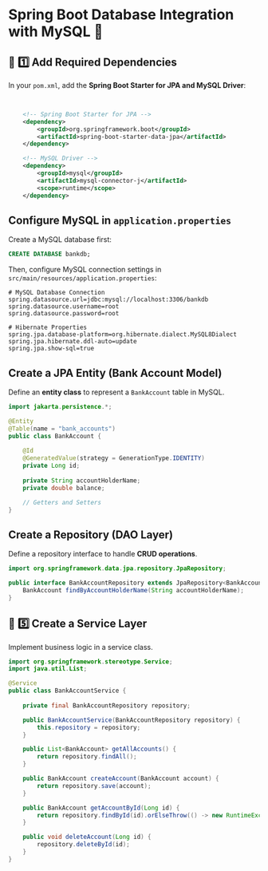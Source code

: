 # **Spring Boot Database Integration with MySQL 🏦**


## **🔹 1️⃣ Add Required Dependencies**
In your `pom.xml`, add the **Spring Boot Starter for JPA and MySQL Driver**:

```xml
   

    <!-- Spring Boot Starter for JPA -->
    <dependency>
        <groupId>org.springframework.boot</groupId>
        <artifactId>spring-boot-starter-data-jpa</artifactId>
    </dependency>

    <!-- MySQL Driver -->
    <dependency>
        <groupId>mysql</groupId>
        <artifactId>mysql-connector-j</artifactId>
        <scope>runtime</scope>
    </dependency>

```




## **Configure MySQL in `application.properties`**
Create a MySQL database first:
```sql
CREATE DATABASE bankdb;
```

Then, configure MySQL connection settings in `src/main/resources/application.properties`:

```properties
# MySQL Database Connection
spring.datasource.url=jdbc:mysql://localhost:3306/bankdb
spring.datasource.username=root
spring.datasource.password=root

# Hibernate Properties
spring.jpa.database-platform=org.hibernate.dialect.MySQL8Dialect
spring.jpa.hibernate.ddl-auto=update
spring.jpa.show-sql=true
```


## **Create a JPA Entity (Bank Account Model)**
Define an **entity class** to represent a `BankAccount` table in MySQL.

```java
import jakarta.persistence.*;

@Entity
@Table(name = "bank_accounts")
public class BankAccount {
    
    @Id
    @GeneratedValue(strategy = GenerationType.IDENTITY)
    private Long id;
    
    private String accountHolderName;
    private double balance;

    // Getters and Setters
}
```


## **Create a Repository (DAO Layer)**
Define a repository interface to handle **CRUD operations**.

```java
import org.springframework.data.jpa.repository.JpaRepository;

public interface BankAccountRepository extends JpaRepository<BankAccount, Long> {
    BankAccount findByAccountHolderName(String accountHolderName);
}
```



## **🔹 5️⃣ Create a Service Layer**
Implement business logic in a service class.

```java
import org.springframework.stereotype.Service;
import java.util.List;

@Service
public class BankAccountService {
    
    private final BankAccountRepository repository;

    public BankAccountService(BankAccountRepository repository) {
        this.repository = repository;
    }

    public List<BankAccount> getAllAccounts() {
        return repository.findAll();
    }

    public BankAccount createAccount(BankAccount account) {
        return repository.save(account);
    }

    public BankAccount getAccountById(Long id) {
        return repository.findById(id).orElseThrow(() -> new RuntimeException("Account not found"));
    }

    public void deleteAccount(Long id) {
        repository.deleteById(id);
    }
}
```

